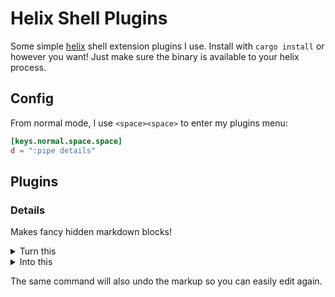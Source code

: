 # Helix Shell Plugins

Some simple [helix](https://helix-editor.com/) shell extension plugins I use.
Install with `cargo install` or however you want! Just make sure the binary is available to your helix process.

## Config

From normal mode, I use `<space><space>` to enter my plugins menu:

```toml
[keys.normal.space.space]
d = ":pipe details"
```

## Plugins

### Details

Makes fancy hidden markdown blocks!

<details>
  <summary>Turn this</summary>

  ```
  Summary Line
  Hidden Text
  Hidden Text
  ```

</details>

<details>
  <summary>Into this</summary>

  ```md
  <details>
    <summary>Summary Line</summary>
  
    Hidden Text
    Hidden Text
  
  </details>
  ```

</details>

The same command will also undo the markup so you can easily edit again.
